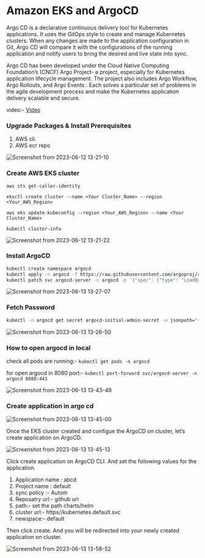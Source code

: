 # Amazon EKS and ArgoCD
Argo CD is a declarative continuous delivery tool for Kubernetes applications. It uses the GitOps style to create and manage Kubernetes clusters. When any changes are made to the application configuration in Git, Argo CD will compare it with the configurations of the running application and notify users to bring the desired and live state into sync.

Argo CD has been developed under the Cloud Native Computing Foundation’s (CNCF) Argo Project- a project, especially for Kubernetes application lifecycle management. The project also includes Argo Workflow, Argo Rollouts, and Argo Events.. Each solves a particular set of problems in the agile development process and make the Kubernetes application delivery scalable and secure.

video:- [Video]()

### Upgrade Packages & Install Prerequisites

1. AWS cli.
2. AWS ecr repo

![Screenshot from 2023-06-12 13-21-10](https://github.com/gautam0101/argocd/assets/101164301/a5339399-2e0f-41f6-ae2a-fb60d1668c76)


### Create AWS EKS cluster

 `aws sts get-caller-identity`
 
 `eksctl create cluster --name <Your Cluster_Name> --region <Your_AWS_Region>`
 
 `aws eks update-kubeconfig --region <Your_AWS_Region> --name <Your Cluster_Name>`
 
 `kubectl cluster-info`
 
 ![Screenshot from 2023-06-12 13-21-22](https://github.com/gautam0101/argocd/assets/101164301/b1ceaabf-acf6-4195-8702-5b2a92c13bcb)


### Install ArgoCD
```sh
kubectl create namespace argocd
kubectl apply -n argocd -f https://raw.githubusercontent.com/argoproj/argo-cd/stable/manifests/install.yaml
kubectl patch svc argocd-server -n argocd -p '{"spec": {"type": "LoadBalancer"}}'
```
![Screenshot from 2023-06-13 13-27-07](https://github.com/gautam0101/argocd/assets/101164301/e21df28c-2c9c-42a5-93fe-15a11ede0b93)


### Fetch Password
```sh
kubectl -n argocd get secret argocd-initial-admin-secret -o jsonpath="{.data.password}" | base64 -d
```
![Screenshot from 2023-06-13 13-26-50](https://github.com/gautam0101/argocd/assets/101164301/77d1d87a-bb5d-4e2f-a064-4f85b356dc57)

### How to open argocd in local

check all pods are running:- `kubectl get pods -n argocd`

for open argocd in 8080 port:- `kubectl port-forward svc/argocd-server -n argocd 8080:443`

![Screenshot from 2023-06-13 13-43-48](https://github.com/gautam0101/argocd/assets/101164301/c4865920-22d2-49a4-b9fa-e6437206c620)

### Create application in argo cd

![Screenshot from 2023-06-13 13-45-00](https://github.com/gautam0101/argocd/assets/101164301/51d99469-b0f5-4127-b301-545e966acdcd)

Once the EKS cluster created and configue the ArgoCD on cluster, let’s create application on ArgoCD.

![Screenshot from 2023-06-13 13-45-13](https://github.com/gautam0101/argocd/assets/101164301/38fb0239-4455-4c5b-8c0e-7a401d7c3027)

Click create application on ArgoCD CLI. And set the following values for the application.

1. Application name : abcd
2. Project name : default
3. sync policy :- Autom
4. Reposatry url:- github url
5. path:- set the path charts/helm
6. cluster url:- https//kubernetes.default.svc
7. newspace:- default

Then click create. And you will be redirected into your newly created application on cluster.

![Screenshot from 2023-06-13 13-58-52](https://github.com/gautam0101/argocd/assets/101164301/0be75161-13d9-43dd-bf6c-1f55b84024f8)



